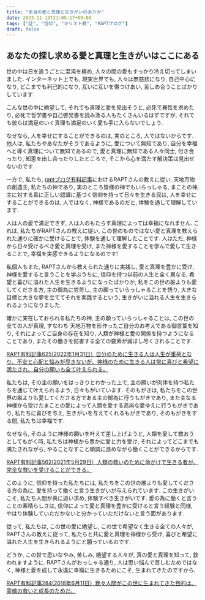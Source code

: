 ```yaml
---
title: "本当の愛と真理と生きがいのありか"
date: 2023-11-19T21:05:17+09:00
tags: ["証", "信仰", "キリスト教", "RAPTブログ"]
draft: false
---
```


## あなたの探し求める愛と真理と生きがいはここにある

世の中は日を追うごとに混沌を極め, 人々の間の愛もすっかり冷え切ってしまいました.
インターネット上でも, 現実世界でも,
人々は無慈悲になり, 自己中心になり, どこまでも利己的になり, 互いに互いを傷つけあい,
苦しめ合うことばかりしています.

こんな世の中に絶望して, それでも真理と愛を見出そうと, 必死で異性を求めたり,
必死で哲学書や自己啓発書を読み漁る人もたくさんいるはずですが,
それでも彼らは満足のいく真理も満足のいく愛も手に入らないでしょう.

なぜなら, 人を幸せにすることができるのは, 実のところ, 人ではないからです.
他人は, 私たちやあなたがそうであるように, 愛について無知であり, 自分を幸福へと導く真理について無知であるので,
愛と真理に無知である人々同士, 付き合ったり, 知恵を出し合ったりしたところで,
そこから心を満たす解決策は見出せないのです.

一方で, 私たち, [raptブログ有料記事](<https://rapt-neo.com/?page_id=30947>)におけるRAPTさんの教えに従い,
天地万物の創造主, 私たちの神であり, 実のところ皆様の神でもいらっしゃる,
まことの神, 主に対する真に正しい認識に基づく信仰を持って日々を生きる民は,
人を幸せにすることができるのは, 人ではなく, 神様であるのだと, 体験を通して理解しています.

人は人の愛で満足できず, 人は人のもたらす真理によっては幸福になれません.
これは, 私たちがRAPTさんの教えに従い, この世のものではない愛と真理を教えられた通りに確かに受けることで,
体験を通して理解したことです. 人はただ, 神様から日々受けるべき愛と真理を受け,
また神様を愛することを学んで愛して生きることで, 幸福を実感できるようになるのです!

私個人もまた, RAPTさんから教えられた通りに実践し, 愛と真理を豊かに受け,
神様を愛すると言うことを学ぶうちに, 信仰を持つ以前の人生と全く異なる, 希望と喜びに溢れた人生を生きるようになったばかりか, 私をこの世の誰よりも愛してくださる方, 主の御為に労苦し, 主の願っていらっしゃることを悟り, 大きな目標と大きな夢を立ててそれを実践するという, 生きがいに溢れる人生を生きられるようになりました.

確かに実在しておられる私たちの神, 主の願っていらっしゃることは, この世の全ての人が真理, すなわち
天地万物を形作ったご自分のお考えである御言葉を知り, それによってご自身の存在を知り, 人類が神様と愛の関係を持つようになることであり,
またその働きを妨害する全ての要素が滅ぼし尽くされることです.

[RAPT有料記事625(2022年1月31日）自分のために生きる人は人生が重荷となり、不安と心配と悩みが尽きないが、神様のために生きる人は常に喜びと希望に満たされ、自分の願いも全て叶えられる。](https://rapt-neo.com/?page_id=56242)

私たちは, その主の願いをはっきりとわかった上で, 主の願いが肉体を持つ私たちを通じて叶えられるよう, 日々もがいています.
そのもがきは, 私たちをこの世界の誰よりも愛してくださる方である主の御為に行うもがきであり,
また主なる神様から受けたまことの愛によって人類を愛する高尚な愛ゆえに行うもがきであり,
私たちに喜びを与え, 生きがいを与えてくれるもがきであり,
そのもがきをする間, 私たちは幸福です.

なぜなら, そのように神様の願いを叶えて差し上げようと, 人類を愛して救おうとしてもがく時,
私たちは神様から豊かに愛と力を受け, それによってどこまでも満たされながら,
やることなすこと順調に進めながら働くことができるからです.

[RAPT有料記事562(2021年5月29日）人類の救いのために命がけで生きる者が、完全な救いを受けることができる。](https://rapt-neo.com/?p=55013)

このように, 信仰を持った私たちには, 私たちをこの世の誰よりも愛してくださる方の為に,
愛を持って働くと言う生きがいが与えられています. この生きがいこそ,
私たち人間が真に追い求め, 体験すべき生きがいです. 愛の為に働くと言うことの素晴らしさは,
信仰によって愛と真理を豊かに受けると言う経験と同様,
やはり体験していただかないと分かっていただけないと言う面があります.

従って, 私たちは, この世の愛に絶望し, この世で希望なく生きる全ての人々が,
RAPTさんの教えに従って, 私たちと共に愛と真理を神様から受け,
喜びと希望に溢れた人生を生きられるようにと願っているのです.

どうか, この世で思いなやみ, 苦しみ, 絶望する人々が,
真の愛と真理を知って, 救われますように.
RAPTさんがおっしゃる通り, 人は思い悩んで苦しむためではなく,
神様と愛を成して永遠に幸福に生きるためにこそ, 生まれてきたのですから.

[RAPT有料記事284(2018年6月11日）我々人間がこの世に生まれてきた目的は、霊魂の救いと成長のためだ。](https://rapt-neo.com/?p=47936)
